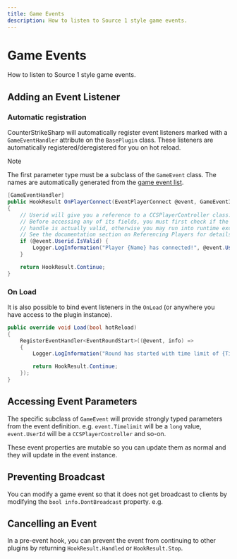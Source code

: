 ```yaml
---
title: Game Events
description: How to listen to Source 1 style game events.
---
```


# Game Events

How to listen to Source 1 style game events.

## Adding an Event Listener

### Automatic registration

CounterStrikeSharp will automatically register event listeners marked with a `GameEventHandler` attribute on the `BasePlugin` class. These listeners are automatically registered/deregistered for you on hot reload.

> [!NOTE]
> The first parameter type must be a subclass of the `GameEvent` class. The names are automatically generated from the [game event list](https://cs2.poggu.me/dumped-data/game-events).

```csharp
[GameEventHandler]
public HookResult OnPlayerConnect(EventPlayerConnect @event, GameEventInfo info)
{
    // Userid will give you a reference to a CCSPlayerController class.
    // Before accessing any of its fields, you must first check if the Userid
    // handle is actually valid, otherwise you may run into runtime exceptions.
    // See the documentation section on Referencing Players for details.
    if (@event.Userid.IsValid) {
        Logger.LogInformation("Player {Name} has connected!", @event.Userid.PlayerName);
    }

    return HookResult.Continue;
}
```

### On Load

It is also possible to bind event listeners in the `OnLoad` (or anywhere you have access to the plugin instance).

```csharp
public override void Load(bool hotReload)
{
    RegisterEventHandler<EventRoundStart>((@event, info) =>
    {
        Logger.LogInformation("Round has started with time limit of {Timelimit}", @event.Timelimit);

        return HookResult.Continue;
    });
}
```

## Accessing Event Parameters

The specific subclass of `GameEvent` will provide strongly typed parameters from the event definition. e.g. `event.Timelimit` will be a `long` value, `event.UserId` will be a `CCSPlayerController` and so-on.

These event properties are mutable so you can update them as normal and they will update in the event instance.

## Preventing Broadcast

You can modify a game event so that it does not get broadcast to clients by modifying the `bool info.DontBroadcast` property. e.g.

## Cancelling an Event

In a pre-event hook, you can prevent the event from continuing to other plugins by returning `HookResult.Handled` or `HookResult.Stop`.
